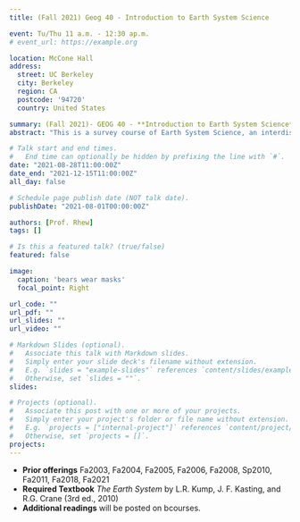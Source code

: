 ```yaml
---
title: (Fall 2021) Geog 40 - Introduction to Earth System Science

event: Tu/Thu 11 a.m. - 12:30 ap.m.
# event_url: https://example.org

location: McCone Hall
address:
  street: UC Berkeley
  city: Berkeley
  region: CA
  postcode: '94720'
  country: United States

summary: (Fall 2021)- GEOG 40 - **Introduction to Earth System Science**
abstract: "This is a survey course of Earth System Science, an interdisciplinary field that explores the functions and interactions of the atmosphere, hydrosphere, biosphere, cryosphere, and lithosphere.  We will learn about how the atmosphere, oceans and lithospheric plates move; about the history of life and climate on our planet; and about the modern issues of climate change, stratospheric ozone depletion, and biodiversity loss.  We will develop an understanding of how the earth works, as a system.  There are no listed prerequisites for this course, although it will involve some background knowledge in algebra, chemistry, biology and physics.  Diligence and an inquisitive nature are perhaps even more important.  This course meets the L&S Physical Science and Biological Science Breadth Requirements."

# Talk start and end times.
#   End time can optionally be hidden by prefixing the line with `#`.
date: "2021-08-28T11:00:00Z"
date_end: "2021-12-15T11:00:00Z"
all_day: false

# Schedule page publish date (NOT talk date).
publishDate: "2021-08-01T00:00:00Z"

authors: [Prof. Rhew]
tags: []

# Is this a featured talk? (true/false)
featured: false

image:
  caption: 'bears wear masks'
  focal_point: Right

url_code: ""
url_pdf: ""
url_slides: ""
url_video: ""

# Markdown Slides (optional).
#   Associate this talk with Markdown slides.
#   Simply enter your slide deck's filename without extension.
#   E.g. `slides = "example-slides"` references `content/slides/example-slides.md`.
#   Otherwise, set `slides = ""`.
slides:

# Projects (optional).
#   Associate this post with one or more of your projects.
#   Simply enter your project's folder or file name without extension.
#   E.g. `projects = ["internal-project"]` references `content/project/deep-learning/index.md`.
#   Otherwise, set `projects = []`.
projects:
---
```


- **Prior offerings** Fa2003, Fa2004, Fa2005, Fa2006, Fa2008, Sp2010, Fa2011, Fa2018, Fa2021
- **Required Textbook** *The Earth System* by L.R. Kump, J. F. Kasting, and R.G. Crane (3rd ed., 2010)  
- **Additional readings** will be posted on bcourses.
